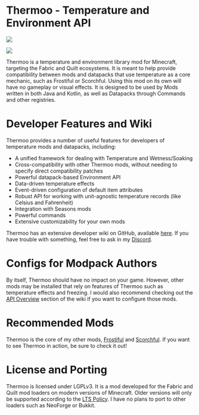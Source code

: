 # Thermoo - Temperature and Environment API

[![](https://media.githubusercontent.com/media/TheDeathlyCow/minecraft-mod-pages/main/frostiful/assets/try_frostiful.svg)](https://www.curseforge.com/minecraft/mc-mods/frostiful)

[![](https://media.githubusercontent.com/media/TheDeathlyCow/minecraft-mod-pages/main/scorchful/assets/try_scorchful.svg)](https://www.curseforge.com/minecraft/mc-mods/scorchful)

Thermoo is a temperature and environment library mod for Minecraft, targeting the Fabric and Quilt ecosystems. It is meant to help provide compatibility between mods and datapacks that use temperature as a core mechanic, such as Frostiful or Scorchful. Using this mod on its own will have no gameplay or visual effects. It is designed to be used by Mods written in both Java and Kotlin, as well as Datapacks through Commands and other registries.

# Developer Features and Wiki

Thermoo provides a number of useful features for developers of temperature mods and datapacks, including:
* A unified framework for dealing with Temperature and Wetness/Soaking
* Cross-compatibility with other Thermoo mods, without needing to specify direct compatibility patches
* Powerful datapack-based Environment API
* Data-driven temperature effects
* Event-driven configuration of default item attributes
* Robust API for working with unit-agnostic temperature records (like Celsius and Fahrenheit)
* Integration with Seasons mods
* Powerful commands
* Extensive customizability for your own mods

Thermoo has an extensive developer wiki on GitHub, available [here](https://thermoo.thedeathlycow.com/). If you have trouble with something, feel free to ask in my [Discord](https://discord.thedeathlycow.com).

# Configs for Modpack Authors

By itself, Thermoo should have no impact on your game. However, other mods may be installed that rely on features of Thermoo such as temperature effects and freezing. I would also recommend checking out the [API Overview](https://thermoo.thedeathlycow.com/api_overview/) section of the wiki if you want to configure those mods.

# Recommended Mods

Thermoo is the core of my other mods, [Frostiful](https://modrinth.com/mod/frostiful) and [Scorchful](https://modrinth.com/mod/scorchful). If you want to see Thermoo in action, be sure to check it out!

# License and Porting

Thermoo is licensed under LGPLv3. It is a mod developed for the Fabric and Quilt mod loaders on modern versions of Minecraft. Older versions will only be supported according to the [LTS Policy](https://github.com/TheDeathlyCow/thermoo?tab=readme-ov-file#lts-policy). I have no plans to port to other loaders such as NeoForge or Bukkit.

